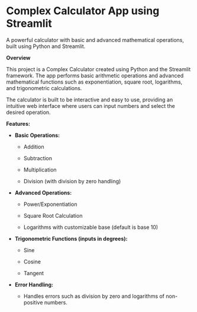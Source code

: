 # Complex Calculator App using Streamlit
A powerful calculator with basic and advanced mathematical operations, built using Python and Streamlit.

**Overview**

This project is a Complex Calculator created using Python and the Streamlit framework. The app performs basic arithmetic operations and advanced mathematical functions such as exponentiation, square root, logarithms, and trigonometric calculations.

The calculator is built to be interactive and easy to use, providing an intuitive web interface where users can input numbers and select the desired operation.

**Features:**

- **Basic Operations:**

	- Addition

	- Subtraction

	- Multiplication

	- Division (with division by zero handling)

- **Advanced Operations:**

	- Power/Exponentiation

	- Square Root Calculation

	- Logarithms with customizable base (default is base 10)

- **Trigonometric Functions (inputs in degrees):**

	- Sine

	- Cosine

	- Tangent


- **Error Handling:** 

	- Handles errors such as division by zero and logarithms of non-positive numbers.
